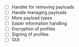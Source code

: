 * [ ] Handler for removing payloads
* [ ] Handle managing payloads
* [ ] More payload types
* [ ] Easier information handling
* [ ] Encryption of profiles
* [ ] Signing of profiles
* [ ] GUI
